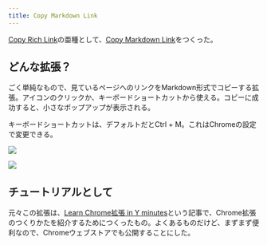 ```yaml
---
title: Copy Markdown Link
---
```

[Copy Rich Link](https://chrome.google.com/webstore/detail/copy-rich-link/hikiamlgpdcabppakpmemaofmkgknpea)の亜種として、[Copy Markdown Link](https://chrome.google.com/webstore/detail/copy-markdown-link/gkceaaphhbeanfciglgpffnncfpipjpa)をつくった。

どんな拡張？
------

ごく単純なもので、見ているページへのリンクをMarkdown形式でコピーする拡張。アイコンのクリックか、キーボードショートカットから使える。コピーに成功すると、小さなポップアップが表示される。

キーボードショートカットは、デフォルトだとCtrl + M。これはChromeの設定で変更できる。

![](https://lh5.googleusercontent.com/7h8HVBK4MInwaXn2zeX5z9UAtzotpCUDNf8xv8BuBWRqpiFxmdKhV1wTCifqPNsywjM8jnkKv7n4g9L6xo6aY6-FxBDDbgsVE3eChej9HUQvm6kZYgHW3TpmfTnr7Y0SpJjLEXPEFU-4RpNCVBOvhYaSE992nuWsEn0DEjSw0zbjqTb5uef6gY_hZlfp)

![](https://lh3.googleusercontent.com/6-FUNx0WP19PDz5c7z9hVJez-DiYfFPP0Ys6KsprofbyiLCcd0V3ivFXXp8RIT2CE0AKxfpEirh55-bToMp8kEtf15Cw05J2apLrvKE7cf3uw-vaiYJ4eNSf5THQj91cYYzY785d6JlyP7XqVjvFlE1K3-yH4cA7I19w130yBRzq1jP3U3rGRzydU5YX)

チュートリアルとして
----------

元々この拡張は、[Learn Chrome拡張 in Y minutes](https://r7kamura.com/articles/2022-05-18-learn-chrome-extention-in-y-minutes)という記事で、Chrome拡張のつくりかたを紹介するためにつくったもの。よくあるものだけど、まずまず便利なので、Chromeウェブストアでも公開することにした。
